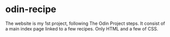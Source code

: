 # odin-recipe
The website is my 1st project, following The Odin Project steps. It consist of a main index page linked to a few recipes.
Only HTML and a few of CSS.
